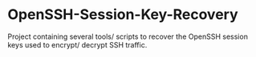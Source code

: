 # OpenSSH-Session-Key-Recovery
Project containing several tools/ scripts to recover the OpenSSH session keys used to encrypt/ decrypt SSH traffic.
